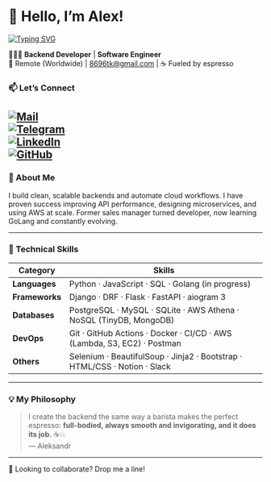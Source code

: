 # 👋 Hello, I’m Alex!

[![Typing SVG](https://readme-typing-svg.demolab.com?font=Fira+Code&size=30&duration=3000&pause=500&color=28B3F7&width=700&lines=Back-end+Developer;Tech+Enthusiast;Coffee+Lover)](https://git.io/typing-svg)


🧑🏻‍💻 **Backend Developer** | **Software Engineer**  
📍 Remote (Worldwide) | [8696tk@gmail.com](mailto:8696tk@gmail.com) | ☕️ Fueled by espresso  


### 📫 Let’s Connect

[![Mail](https://img.shields.io/badge/Email-8696tk@gmail.com-blue?style=flat&logo=gmail)](mailto:8696tk@gmail.com)  
[![Telegram](https://img.shields.io/badge/Telegram-@Aleksandr_Tk-28A8E0?style=flat&logo=telegram)](https://t.me/Aleksandr_Tk)  
[![LinkedIn](https://img.shields.io/badge/LinkedIn-AleksandrTk-0077B5?style=flat&logo=linkedin)](https://linkedin.com/in/aleksandrtk/)  
[![GitHub](https://img.shields.io/badge/GitHub-AlexTkDev-181717?style=flat&logo=github)](https://github.com/AlexTkDev)
---

### 🌟 About Me

I build clean, scalable backends and automate cloud workflows. I have proven success 
improving API performance, designing microservices, and using AWS at scale. Former sales manager 
turned developer, now learning GoLang and constantly evolving.

---

### 🧠 Technical Skills

| Category       | Skills                                                          |
| -------------- | --------------------------------------------------------------- |
| **Languages**  | Python · JavaScript · SQL · Golang (in progress)                |
| **Frameworks** | Django · DRF · Flask · FastAPI · aiogram 3                      |
| **Databases**  | PostgreSQL · MySQL · SQLite · AWS Athena · NoSQL (TinyDB, MongoDB) |
| **DevOps**     | Git · GitHub Actions · Docker · CI/CD · AWS (Lambda, S3, EC2) · Postman |
| **Others**     | Selenium · BeautifulSoup · Jinja2 · Bootstrap · HTML/CSS · Notion · Slack |


---

### 💡 My Philosophy

> I create the backend the same way a barista makes the perfect espresso: **full-bodied, always 
> smooth and invigorating, and it does its job.** ☕️💥  
> — Aleksandr

---

👀 Looking to collaborate? Drop me a line!
